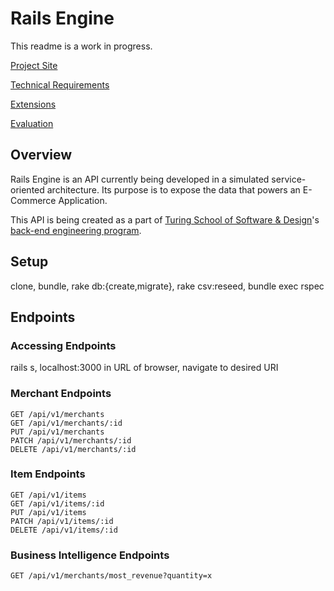 # Rails Engine
This readme is a work in progress.

[Project Site](https://backend.turing.io/module3/projects/rails_engine/)

[Technical Requirements](https://backend.turing.io/module3/projects/rails_engine/requirements)

[Extensions](https://backend.turing.io/module3/projects/rails_engine/extensions)

[Evaluation](https://backend.turing.io/module3/projects/rails_engine/evaluation)

## Overview
Rails Engine is an API currently being developed in a simulated service-oriented architecture. Its purpose is to expose the data that powers an E-Commerce Application.

This API is being created as a part of [Turing School of Software & Design](https://turing.io/)'s [back-end engineering program](https://backend.turing.io/module3/).

## Setup
clone, bundle, rake db:{create,migrate}, rake csv:reseed, bundle exec rspec

## Endpoints

### Accessing Endpoints
rails s, localhost:3000 in URL of browser, navigate to desired URI

### Merchant Endpoints
```
GET /api/v1/merchants
GET /api/v1/merchants/:id
PUT /api/v1/merchants
PATCH /api/v1/merchants/:id
DELETE /api/v1/merchants/:id
```

### Item Endpoints
```
GET /api/v1/items
GET /api/v1/items/:id
PUT /api/v1/items
PATCH /api/v1/items/:id
DELETE /api/v1/items/:id
```

### Business Intelligence Endpoints
```
GET /api/v1/merchants/most_revenue?quantity=x
```
